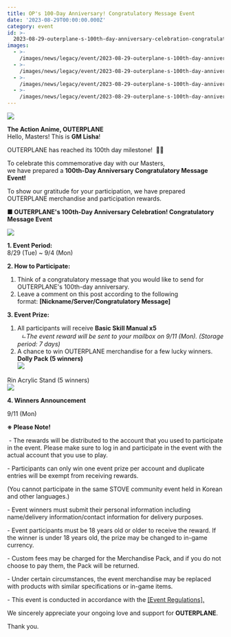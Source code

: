 ```yaml
---
title: OP's 100-Day Anniversary! Congratulatory Message Event
date: '2023-08-29T00:00:00.000Z'
category: event
id: >-
  2023-08-29-outerplane-s-100th-day-anniversary-celebration-congratulatory-message-event
images:
  - >-
    /images/news/legacy/event/2023-08-29-outerplane-s-100th-day-anniversary-celebration-congratulatory-message-event/526ee2ee5a9143d395c009ddb4de7106.webp
  - >-
    /images/news/legacy/event/2023-08-29-outerplane-s-100th-day-anniversary-celebration-congratulatory-message-event/55dda6f6fe6049bfa2a5a14862c0b66c_002.webp
  - >-
    /images/news/legacy/event/2023-08-29-outerplane-s-100th-day-anniversary-celebration-congratulatory-message-event/c25d77f7e9ff41be8de9b01ca53f5f95.webp
  - >-
    /images/news/legacy/event/2023-08-29-outerplane-s-100th-day-anniversary-celebration-congratulatory-message-event/a9654b93dd0f4adc9c9e1c4d29f17b1d.webp
---
```


![](/images/news/legacy/event/2023-08-29-outerplane-s-100th-day-anniversary-celebration-congratulatory-message-event/526ee2ee5a9143d395c009ddb4de7106.webp)  
  

**The Action Anime, OUTERPLANE**  
Hello, Masters! This is **GM Lisha**!

OUTERPLANE has reached its 100th day milestone!  🎉🎉

To celebrate this commemorative day with our Masters,  
we have prepared a **100th-Day Anniversary Congratulatory Message Event!**

To show our gratitude for your participation, we have prepared OUTERPLANE merchandise and participation rewards.

**■ OUTERPLANE's 100th-Day Anniversary Celebration! Congratulatory Message Event**

![](/images/news/legacy/event/2023-08-29-outerplane-s-100th-day-anniversary-celebration-congratulatory-message-event/55dda6f6fe6049bfa2a5a14862c0b66c_002.webp)  

**1\. Event Period:**  
8/29 (Tue) ~ 9/4 (Mon)

**2\. How to Participate:**  
1) Think of a congratulatory message that you would like to send for OUTERPLANE's 100th-day anniversary.   
2) Leave a comment on this post according to the following format: **\[Nickname/Server/Congratulatory Message\]** 

**3\. Event Prize:**   
1) All participants will receive **Basic Skill Manual x5**  
  *ㄴThe event reward will be sent to your mailbox on 9/11 (Mon). (Storage period: 7 days)*  
2) A chance to win OUTERPLANE merchandise for a few lucky winners.  
**Dolly Pack (5 winners)**  
![](/images/news/legacy/event/2023-08-29-outerplane-s-100th-day-anniversary-celebration-congratulatory-message-event/c25d77f7e9ff41be8de9b01ca53f5f95.webp)  
  

Rin Acrylic Stand (5 winners)  
![](/images/news/legacy/event/2023-08-29-outerplane-s-100th-day-anniversary-celebration-congratulatory-message-event/a9654b93dd0f4adc9c9e1c4d29f17b1d.webp)  

**4\. Winners Announcement** 

9/11 (Mon)

**※ Please Note!**

 - The rewards will be distributed to the account that you used to participate in the event. Please make sure to log in and participate in the event with the actual account that you use to play.

\- Participants can only win one event prize per account and duplicate entries will be exempt from receiving rewards.

(You cannot participate in the same STOVE community event held in Korean and other languages.)

\- Event winners must submit their personal information including name/delivery information/contact information for delivery purposes.

\- Event participants must be 18 years old or older to receive the reward. If the winner is under 18 years old, the prize may be changed to in-game currency.

\- Custom fees may be charged for the Merchandise Pack, and if you do not choose to pay them, the Pack will be returned.

\- Under certain circumstances, the event merchandise may be replaced with products with similar specifications or in-game items. 

\- This event is conducted in accordance with the [\[Event Regulations\].](https://www.smilegatemegaport.com/terms/index?gameType=MOBILE&termsType=8&langCode=en)

We sincerely appreciate your ongoing love and support for **OUTERPLANE**. 

Thank you.
